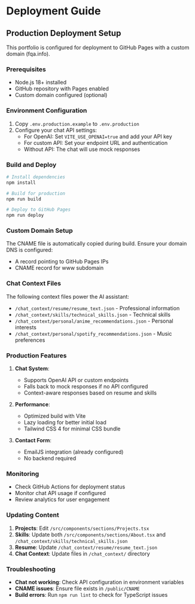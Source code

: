 # Deployment Guide

## Production Deployment Setup

This portfolio is configured for deployment to GitHub Pages with a custom domain (fqa.info).

### Prerequisites

- Node.js 18+ installed
- GitHub repository with Pages enabled
- Custom domain configured (optional)

### Environment Configuration

1. Copy `.env.production.example` to `.env.production`
2. Configure your chat API settings:
   - For OpenAI: Set `VITE_USE_OPENAI=true` and add your API key
   - For custom API: Set your endpoint URL and authentication
   - Without API: The chat will use mock responses

### Build and Deploy

```bash
# Install dependencies
npm install

# Build for production
npm run build

# Deploy to GitHub Pages
npm run deploy
```

### Custom Domain Setup

The CNAME file is automatically copied during build. Ensure your domain DNS is configured:
- A record pointing to GitHub Pages IPs
- CNAME record for www subdomain

### Chat Context Files

The following context files power the AI assistant:
- `/chat_context/resume/resume_text.json` - Professional information
- `/chat_context/skills/technical_skills.json` - Technical skills
- `/chat_context/personal/anime_recommendations.json` - Personal interests
- `/chat_context/personal/spotify_recommendations.json` - Music preferences

### Production Features

1. **Chat System**: 
   - Supports OpenAI API or custom endpoints
   - Falls back to mock responses if no API configured
   - Context-aware responses based on resume and skills

2. **Performance**:
   - Optimized build with Vite
   - Lazy loading for better initial load
   - Tailwind CSS 4 for minimal CSS bundle

3. **Contact Form**:
   - EmailJS integration (already configured)
   - No backend required

### Monitoring

- Check GitHub Actions for deployment status
- Monitor chat API usage if configured
- Review analytics for user engagement

### Updating Content

1. **Projects**: Edit `/src/components/sections/Projects.tsx`
2. **Skills**: Update both `/src/components/sections/About.tsx` and `/chat_context/skills/technical_skills.json`
3. **Resume**: Update `/chat_context/resume/resume_text.json`
4. **Chat Context**: Update files in `/chat_context/` directory

### Troubleshooting

- **Chat not working**: Check API configuration in environment variables
- **CNAME issues**: Ensure file exists in `/public/CNAME`
- **Build errors**: Run `npm run lint` to check for TypeScript issues